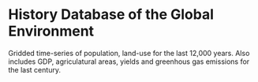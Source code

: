 # History Database of the Global Environment

Gridded time-series of population, land-use for the last 12,000 years. Also includes GDP, agriculatural areas, yields and greenhous gas emissions for the last century.

